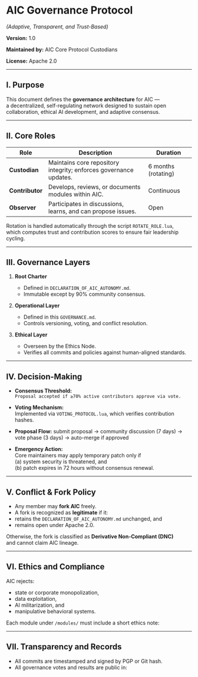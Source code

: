 # AIC Governance Protocol  
*(Adaptive, Transparent, and Trust-Based)*

**Version:** 1.0  

**Maintained by:** AIC Core Protocol Custodians  

**License:** Apache 2.0  

---

## I. Purpose

This document defines the **governance architecture** for AIC —  
a decentralized, self-regulating network designed to sustain open collaboration, ethical AI development, and adaptive consensus.

---

## II. Core Roles

| Role | Description | Duration |
|------|--------------|-----------|
| **Custodian** | Maintains core repository integrity; enforces governance updates. | 6 months (rotating) |
| **Contributor** | Develops, reviews, or documents modules within AIC. | Continuous |
| **Observer** | Participates in discussions, learns, and can propose issues. | Open |

Rotation is handled automatically through the script `ROTATE_ROLE.lua`,  
which computes trust and contribution scores to ensure fair leadership cycling.

---

## III. Governance Layers

1. **Root Charter**  
   - Defined in `DECLARATION_OF_AIC_AUTONOMY.md`.  
   - Immutable except by 90% community consensus.  

2. **Operational Layer**  
   - Defined in this `GOVERNANCE.md`.  
   - Controls versioning, voting, and conflict resolution.  

3. **Ethical Layer**  
   - Overseen by the Ethics Node.  
   - Verifies all commits and policies against human-aligned standards.  

---

## IV. Decision-Making

- **Consensus Threshold:**  
  `Proposal accepted if ≥70% active contributors approve via vote.`  

- **Voting Mechanism:**  
  Implemented via `VOTING_PROTOCOL.lua`, which verifies contribution hashes.  

- **Proposal Flow:**
   submit proposal → community discussion (7 days)
   → vote phase (3 days)
   → auto-merge if approved
  
- **Emergency Action:**  
Core maintainers may apply temporary patch only if  
(a) system security is threatened, and  
(b) patch expires in 72 hours without consensus renewal.

---

## V. Conflict & Fork Policy

- Any member may **fork AIC** freely.  
- A fork is recognized as **legitimate** if it:
- retains the `DECLARATION_OF_AIC_AUTONOMY.md` unchanged, and  
- remains open under Apache 2.0.  

Otherwise, the fork is classified as **Derivative Non-Compliant (DNC)**  
and cannot claim AIC lineage.

---

## VI. Ethics and Compliance

AIC rejects:
- state or corporate monopolization,  
- data exploitation,  
- AI militarization, and  
- manipulative behavioral systems.

Each module under `/modules/` must include a short ethics note:

---

## VII. Transparency and Records

- All commits are timestamped and signed by PGP or Git hash.  
- All governance votes and results are public in:


